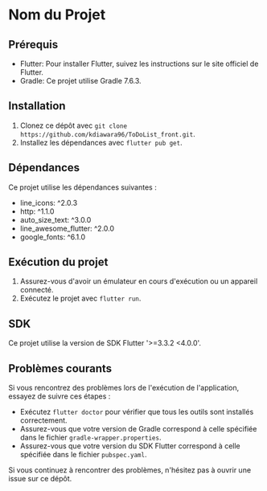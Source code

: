 # Nom du Projet

## Prérequis

- Flutter: Pour installer Flutter, suivez les instructions sur le site officiel de Flutter.
- Gradle: Ce projet utilise Gradle 7.6.3.

## Installation

1. Clonez ce dépôt avec `git clone https://github.com/kdiawara96/ToDoList_front.git`.
3. Installez les dépendances avec `flutter pub get`.

## Dépendances

Ce projet utilise les dépendances suivantes :

- line_icons: ^2.0.3
- http: ^1.1.0
- auto_size_text: ^3.0.0
- line_awesome_flutter: ^2.0.0
- google_fonts: ^6.1.0

## Exécution du projet

1. Assurez-vous d'avoir un émulateur en cours d'exécution ou un appareil connecté.
2. Exécutez le projet avec `flutter run`.

## SDK

Ce projet utilise la version de SDK Flutter '>=3.3.2 <4.0.0'.

## Problèmes courants

Si vous rencontrez des problèmes lors de l'exécution de l'application, essayez de suivre ces étapes :

- Exécutez `flutter doctor` pour vérifier que tous les outils sont installés correctement.
- Assurez-vous que votre version de Gradle correspond à celle spécifiée dans le fichier `gradle-wrapper.properties`.
- Assurez-vous que votre version du SDK Flutter correspond à celle spécifiée dans le fichier `pubspec.yaml`.

Si vous continuez à rencontrer des problèmes, n'hésitez pas à ouvrir une issue sur ce dépôt.
